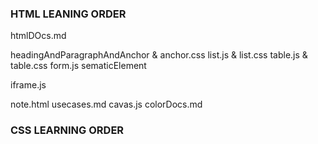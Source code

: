 ### HTML LEANING ORDER
htmlDOcs.md

headingAndParagraphAndAnchor & anchor.css
list.js & list.css
table.js & table.css
form.js
sematicElement

iframe.js

note.html
usecases.md
cavas.js
colorDocs.md


### CSS LEARNING ORDER